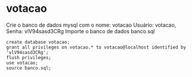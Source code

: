 # votacao

Crie o banco de dados mysql com o nome: votacao
Usuário: votacao, Senha: vlV94sasd3CRg
Importe o banco de dados banco.sql

```
create database votacao;
grant all privileges on votacao.* to votacao@localhost identified by 'vlV94sasd3CRg';
flush privileges;
use votacao;
source banco.sql;
```



